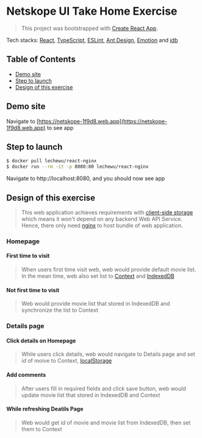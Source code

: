 # Netskope UI Take Home Exercise

> This project was bootstrapped with [Create React App](https://github.com/facebook/create-react-app).

Tech stacks: [React](https://reactjs.org/), [TypeScript](https://www.typescriptlang.org/), [ESLint](https://eslint.org/), [Ant Design](https://ant.design/), [Emotion](https://emotion.sh/docs/introduction) and [idb](https://github.com/jakearchibald/idb#indexeddb-with-usability)

## Table of Contents

- [Demo site](#demo-site)
- [Step to launch](#step-to-launch)
- [Design of this exercise](#design-of-this-exercise)

<a name="demo-site"></a>

## Demo site

Navigate to [https://netskope-1f9d8.web.app](https://netskope-1f9d8.web.app) to see app

<a name="step-to-launch"></a>

## Step to launch

```bash
$ docker pull lechewu/react-nginx
$ docker run --rm -it -p 8080:80 lechewu/react-nginx
```

Navigate to http://localhost:8080, and you should now see app

<a name="design-of-this-exercise"></a>

## Design of this exercise

> This web application achieves requirements with [client-side storage](https://developer.mozilla.org/en-US/docs/Learn/JavaScript/Client-side_web_APIs/Client-side_storage) which means it won't depend on any backend Web API Service. Hence, there only need [nginx](https://www.nginx.com/) to host bundle of web application.

### Homepage

#### First time to visit

> When users first time visit web, web would provide default movie list. In the mean time, web also set list to [Context](https://zh-hant.reactjs.org/docs/context.html) and [IndexedDB](https://developer.mozilla.org/en-US/docs/Web/API/IndexedDB_API/Using_IndexedDB)

#### Not first time to visit

> Web would provide movie list that stored in IndexedDB and synchronize the list to Context

### Details page

#### Click details on Homepage

> While users click details, web would navigate to Details page and set _id_ of moive to Context, [localStorage](https://developer.mozilla.org/en-US/docs/Web/API/Window/localStorage)

#### Add comments

> After users fill in required fields and click save button, web would update movie list that stored in IndexedDB and Context

#### While refreshing Deatils Page

> Web would get _id_ of movie and movie list from IndexedDB, then set them to Context
